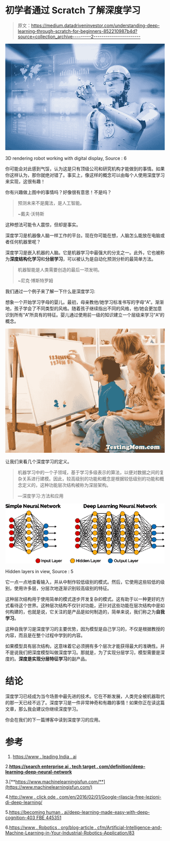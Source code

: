 # 初学者通过 Scratch 了解深度学习

> 原文：<https://medium.datadriveninvestor.com/understanding-deep-learning-through-scratch-for-beginners-852210987b4d?source=collection_archive---------2----------------------->

![](img/387dd1287401599d757ca474d2818b7e.png)

3D rendering robot working with digital display, Source : 6

你可能会对此感到气馁，认为这是只有顶级公司和研究机构才能做到的事情。如果你这样认为，那你就绝对错了。事实上，像这样的概念可以由每个人使用深度学习来实现，这很有趣！

你有兴趣做上图中的事情吗？好像很有意思！不是吗？

> 预测未来不是魔法，是人工智能。
> 
> ~戴夫·沃特斯

这种想法可能令人震惊，但却是事实。

深度学习是机器像人脑一样工作的平台。现在你可能在想，人脑怎么能放在电脑或者任何机器里呢？

深度学习是嵌入机器的人脑。它是机器学习中最强大的分支之一。此外，它也被称为**深度结构化学习**和**分层学习**，可以被认为是自动化预测分析的最简单方法。

> 机器智能是人类需要创造的最后一项发明。
> 
> ~尼克·博斯特罗姆

我们通过一个例子来了解一下什么是深度学习:

想象一个开始学习字母的婴儿。最初，母亲教他/她学习标准书写的字母“A”。渐渐地，孩子学会了不同类型的风格。随着孩子继续指出不同的风格，他/她会更加意识到所有“A”所具有的特征。婴儿通过使用前一级的知识建立一个层级来学习“A”的概念。

![](img/d89f94b2ce87d15d7772e9b1432a35ae.png)

让我们来看几个深度学习的定义。

> 机器学习中的一个子领域，基于学习多级表示的算法，以便对数据之间的复杂关系进行建模。因此，较高级别的功能和概念是根据较低级别的功能和概念定义的，这种功能层次结构被称为深层架构。
> 
> —深度学习:方法和应用

![](img/a0dd3ce19033589f3d4764ca1385aac1.png)

Hidden layers in view, Source : 5

它一点一点地查看输入，并从中制作较低级别的模式。然后，它使用这些较低的级别，使用许多层，分层次地逐渐识别较高级别的特征。

这种层次结构用于使用简单的模式逐步开发复杂的模式。这有助于以一种更好的方式看待这个世界。这种层次结构不仅针对功能，还针对这些功能在层次结构中是如何构建的，也就是说，它关注的是产品是如何制造的，简单来说，我们称之为**自我学习**。

这种自我学习是深度学习的主要优势，因为模型是自己学习的，不仅是根据教授的内容，而且是在整个过程中学到的内容。

如果模型具有层次结构，这意味着它必须拥有多个层次才能获得最大的准确性。并不是说我们把深度模型叫做深度学习。那就是，为了实现分层学习，模型需要是深度的。**深度是实现分层特征学习**的副产品。

# 结论

深度学习已经成为当今场景中最先进的技术。它在不断发展，人类完全被机器取代的那一天已经不远了。深度学习是一件非常神奇和有趣的事情！如果你正在读这篇文章，那么我会建议你继续深度学习。

你会在我们的下一篇博客中读到深度学习的应用。

# 参考

1.  [https://www . leading India . ai](https://www.leadingindia.ai)

2.[**https://search enterprise ai . tech target . com/definition/deep-learning-deep-neural-network**](https://searchenterpriseai.techtarget.com/definition/deep-learning-deep-neural-network)

3.[**https://www.machinelearningisfun.com/**](https://www.machinelearningisfun.com/)

4.[http://www . click ode . com/en/2016/02/01/Google-rilascia-free-lezioni-di-deep-learning/](http://www.clickode.com/en/2016/02/01/google-rilascia-gratis-lezioni-di-deep-learning/)

5.[https://becoming human . ai/deep-learning-made-easy-with-deep-cognition-403 FBE 445351](https://becominghuman.ai/deep-learning-made-easy-with-deep-cognition-403fbe445351)

6.[https://www . Robotics . org/blog-article . cfm/Artificial-Intelligence-and-Machine-Learning-in-Your-Industrial-Robotics-Application/83](https://www.robotics.org/blog-article.cfm/Artificial-Intelligence-and-Machine-Learning-in-Your-Industrial-Robotics-Application/83)